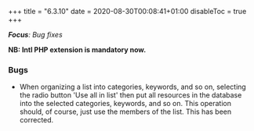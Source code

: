 +++
title = "6.3.10"
date = 2020-08-30T00:08:41+01:00
disableToc = true
+++

***Focus**: Bug fixes*

**NB: Intl PHP extension is mandatory now.**

### Bugs

* When organizing a list into categories, keywords, and so on, selecting the radio button 'Use all in list' then put all resources in the database into the selected categories, keywords, and so on. This operation should, of course, just use the members of the list. This has been corrected.
